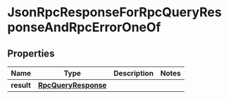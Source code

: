 
# JsonRpcResponseForRpcQueryResponseAndRpcErrorOneOf

## Properties
| Name | Type | Description | Notes |
| ------------ | ------------- | ------------- | ------------- |
| **result** | [**RpcQueryResponse**](RpcQueryResponse.md) |  |  |



